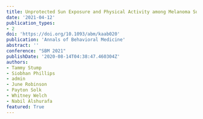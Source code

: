 ```yaml
---
title: Unprotected Sun Exposure and Physical Activity among Melanoma Survivors and First-Degree Relatives
date: '2021-04-12'
publication_types:
- 2
doi: 'https://doi.org/10.1093/abm/kaab020'
publication: 'Annals of Behavioral Medicine'
abstract: ''
conference: "SBM 2021"
publishDate: '2020-08-14T04:38:47.460304Z'
authors:
- Tammy Stump
- Siobhan Phillips
- admin
- June Robinson
- Payton Solk
- Whitney Welch
- Nabil Alshurafa
featured: True
---
```

